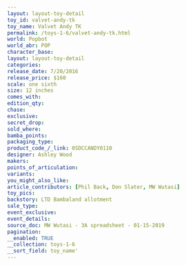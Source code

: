 ```yaml
---
layout: layout-toy-detail 
toy_id: valvet-andy-tk
toy_name: Valvet Andy TK
permalink: /toys-1-6/valvet-andy-tk.html
world: Popbot
world_abr: POP
character_base: 
layout: layout-toy-detail
categories: 
release_date: 7/20/2016
release_price: $160 
scale: one sixth
size: 12 inches
comes_with: 
edition_qty: 
chase: 
exclusive: 
secret_drop: 
sold_where: 
bamba_points: 
packaging_type: 
product_code_/_link: 0SDCCANDY0110
designer: Ashley Wood
makers: 
points_of_articulation: 
variants: 
you_might_also_like: 
article_contributors: [Phil Back, Don Slater, MW Wutasi]
toy_pics: 
backstory: LTD Bambaland allotment
sale_type: 
event_exclusive: 
event_details: 
source_doc: MW Wutasi - 3A spreadsheet - 01-15-2019
pagination: 
__enabled: TRUE
__collection: toys-1-6
__sort_field: toy_name'
---
```

